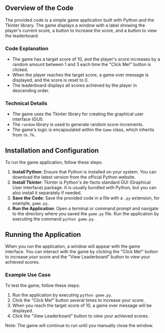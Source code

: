 ## Overview of the Code
The provided code is a simple game application built with Python and the Tkinter library. The game displays a window with a label showing the player's current score, a button to increase the score, and a button to view the leaderboard.

### Code Explanation

* The game has a target score of 10, and the player's score increases by a random amount between 1 and 3 each time the "Click Me!" button is clicked.
* When the player reaches the target score, a game over message is displayed, and the score is reset to 0.
* The leaderboard displays all scores achieved by the player in descending order.

### Technical Details

* The game uses the Tkinter library for creating the graphical user interface (GUI).
* The `random` library is used to generate random score increments.
* The game's logic is encapsulated within the `Game` class, which inherits from `tk.Tk`.

## Installation and Configuration
To run the game application, follow these steps:

1. **Install Python**: Ensure that Python is installed on your system. You can download the latest version from the official Python website.
2. **Install Tkinter**: Tkinter is Python's de-facto standard GUI (Graphical User Interface) package. It is usually bundled with Python, but you can also install it separately if needed.
3. **Save the Code**: Save the provided code in a file with a `.py` extension, for example, `game.py`.
4. **Run the Application**: Open a terminal or command prompt and navigate to the directory where you saved the `game.py` file. Run the application by executing the command `python game.py`.

## Running the Application
When you run the application, a window will appear with the game interface. You can interact with the game by clicking the "Click Me!" button to increase your score and the "View Leaderboard" button to view your achieved scores.

### Example Use Case
To test the game, follow these steps:

1. Run the application by executing `python game.py`.
2. Click the "Click Me!" button several times to increase your score.
3. When you reach the target score of 10, a game over message will be displayed.
4. Click the "View Leaderboard" button to view your achieved scores.

Note: The game will continue to run until you manually close the window.